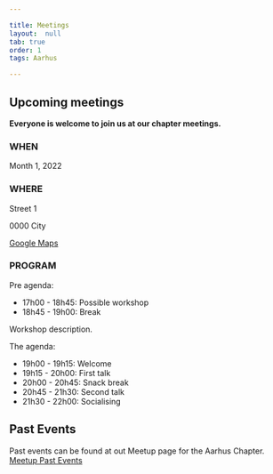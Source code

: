 ```yaml
---

title: Meetings
layout:  null
tab: true
order: 1
tags: Aarhus

---
```


## Upcoming meetings

**Everyone is welcome to join us at our chapter meetings.**

### WHEN

Month 1, 2022

### WHERE

Street 1

0000 City

[Google Maps](https://goo.gl/maps/)

### PROGRAM

Pre agenda:
  - 17h00 - 18h45: Possible workshop
  - 18h45 - 19h00: Break

Workshop description. 

The agenda:
  - 19h00 - 19h15: Welcome
  - 19h15 - 20h00: First talk
  - 20h00 - 20h45: Snack break
  - 20h45 - 21h30: Second talk
  - 21h30 - 22h00: Socialising


## Past Events

Past events can be found at out Meetup page for the Aarhus Chapter.
[Meetup Past Events](https://www.meetup.com/OWASP-Aarhus-Chapter/events/past/)
